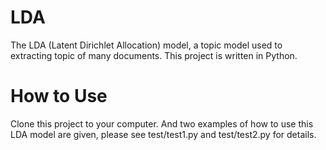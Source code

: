# LDA
The LDA (Latent Dirichlet Allocation) model, a topic model used to extracting topic of many documents. This project is written in Python.
# How to Use
Clone this project to your computer. And two examples of how to use this LDA model are given, please see test/test1.py and test/test2.py for details.
